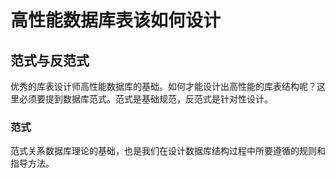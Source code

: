 # 高性能数据库表该如何设计

## 范式与反范式

优秀的库表设计师高性能数据库的基础。如何才能设计出高性能的库表结构呢？这里必须要提到数据库范式。范式是基础规范，反范式是针对性设计。

### 范式

范式关系数据库理论的基础，也是我们在设计数据库结构过程中所要遵循的规则和指导方法。